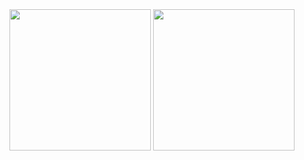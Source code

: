 <div align="center">
  <img height="250px" src="https://github-readme-stats.vercel.app/api?username=samuelportodossantos&show_icons=true&theme=radical">
  <img  height="250px" src="https://github-readme-stats.vercel.app/api/top-langs/?username=samuelportodossantos&hide=shaderlab,hlsl,java,typescript)](https://github.com/anuraghazra/github-readme-stats?theme=dark">
</div>


